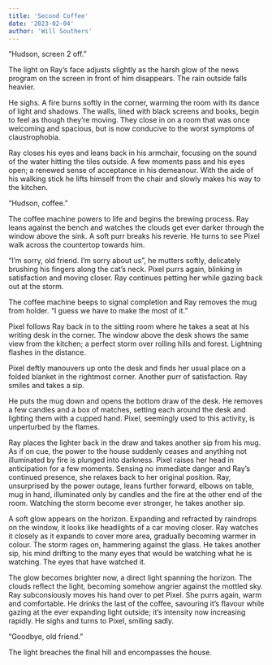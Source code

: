 ```yaml
---
title: 'Second Coffee'
date: '2023-02-04'
author: 'Will Southers'
---
```


“Hudson, screen 2 off.”

The light on Ray’s face adjusts slightly as the harsh glow of the news program on the screen in front of him disappears. The rain outside falls heavier. 

He sighs. A fire burns softly in the corner, warming the room with its dance of light and shadows. The walls, lined with black screens and books, begin to feel as though they’re moving. They close in on a room that was once welcoming and spacious, but is now conducive to the worst symptoms of claustrophobia.

Ray closes his eyes and leans back in his armchair, focusing on the sound of the water hitting the tiles outside. A few moments pass and his eyes open; a renewed sense of acceptance in his demeanour. With the aide of his walking stick he lifts himself from the chair and slowly makes his way to the kitchen.

“Hudson, coffee.”

The coffee machine powers to life and begins the brewing process. Ray leans against the bench and watches the clouds get ever darker through the window above the sink. A soft purr breaks his reverie. He turns to see Pixel walk across the countertop towards him.

“I’m sorry, old friend. I’m sorry about us”, he mutters softly, delicately brushing his fingers along the cat’s neck. Pixel purrs again, blinking in satisfaction and moving closer. Ray continues petting her while gazing back out at the storm.

The coffee machine beeps to signal completion and Ray removes the mug from holder.
“I guess we have to make the most of it.”

Pixel follows Ray back in to the sitting room where he takes a seat at his writing desk in the corner. The window above the desk shows the same view from the kitchen; a perfect storm over rolling hills and forest. Lightning flashes in the distance.

Pixel deftly manouvers up onto the desk and finds her usual place on a folded blanket in the rightmost corner. Another purr of satisfaction. Ray smiles and takes a sip.

He puts the mug down and opens the bottom draw of the desk. He removes a few candles and a box of matches, setting each around the desk and lighting them with a cupped hand. Pixel, seemingly used to this activity, is unperturbed by the flames.

Ray places the lighter back in the draw and takes another sip from his mug. As if on cue, the power to the house suddenly ceases and anything not illuminated by fire is plunged into darkness. Pixel raises her head in anticipation for a few moments. Sensing no immediate danger and Ray’s continued presence, she relaxes back to her original position. Ray, unsurprised by the power outage, leans further forward, elbows on table, mug in hand, illuminated only by candles and the fire at the other end of the room. Watching the storm become ever stronger, he takes another sip.

A soft glow appears on the horizon. Expanding and refracted by raindrops on the window, it looks like headlights of a car moving closer. Ray watches it closely as it expands to cover more area, gradually becoming warmer in colour. The storm rages on, hammering against the glass. He takes another sip, his mind drifting to the many eyes that would be watching what he is watching. The eyes that have watched it.

The glow becomes brighter now, a direct light spanning the horizon. The clouds reflect the light, becoming somehow angrier against the mottled sky. Ray subconsiously moves his hand over to pet Pixel. She purrs again, warm and comfortable. He drinks the last of the coffee, savouring it’s flavour while gazing at the ever expanding light outside; it’s intensity now increasing rapidly. He sighs and turns to Pixel, smiling sadly.

“Goodbye, old friend.”

The light breaches the final hill and encompasses the house.